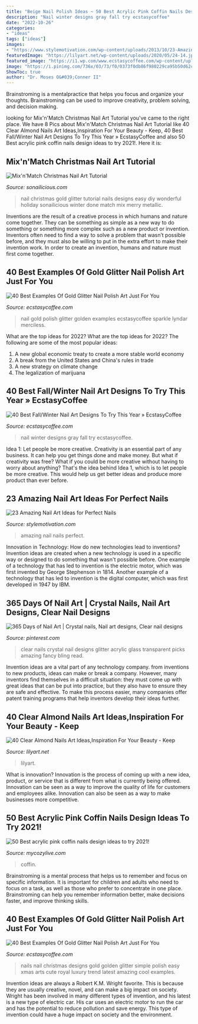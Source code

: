 ```yaml
---
title: "Beige Nail Polish Ideas ~ 50 Best Acrylic Pink Coffin Nails Design Ideas To Try 2021!"
description: "Nail winter designs gray fall try ecstasycoffee"
date: "2022-10-26"
categories:
- "ideas"
tags: ["ideas"]
images:
- "https://www.stylemotivation.com/wp-content/uploads/2013/10/23-Amazing-Nail-Art-Ideas-for-Perfect-Nails-2-620x826.jpg"
featuredImage: "https://lilyart.net/wp-content/uploads/2020/05/24-14.jpg"
featured_image: "https://i1.wp.com/www.ecstasycoffee.com/wp-content/uploads/2016/10/Red-violet-and-gray-gradient-winter-nail-art-design..jpg?resize=600%2C612"
image: "https://i.pinimg.com/736x/03/73/f0/0373f0db86f980229ca95b50d62c7b3b--clear-nails-crystal-nails.jpg"
ShowToc: true
author: "Dr. Moses O&#039;Conner II"
---
```



Brainstroming is a mentalpractice that helps you focus and organize your thoughts. Brainstroming can be used to improve creativity, problem solving, and decision making.

	

		
looking for Mix&#039;n&#039;Match Christmas Nail Art Tutorial you've came to the right place. We have 8 Pics about Mix&#039;n&#039;Match Christmas Nail Art Tutorial like 40 Clear Almond Nails Art Ideas,Inspiration For Your Beauty - Keep, 40 Best Fall/Winter Nail Art Designs To Try This Year » EcstasyCoffee and also 50 Best acrylic pink coffin nails design ideas to try 2021!. Here it is:
		
    
## Mix&#039;n&#039;Match Christmas Nail Art Tutorial

<img loading=lazy src="http://sonailicious.com/wp-content/uploads/2013/12/gold-glitter-christmas-nail-art.jpg" onerror="this.onerror=null;this.src='https://tse4.mm.bing.net/th?id=OIP.EcDmiJ_q71CYoSaraNaXEAHaLH&amp;pid=15.1';" alt="Mix&#039;n&#039;Match Christmas Nail Art Tutorial">

_Source: sonailicious.com_

>nail christmas gold glitter tutorial nails designs easy diy wonderful holiday sonailicious winter done match mix merry metallic. 

	

Inventions are the result of a creative process in which humans and nature come together. They can be something as simple as a new way to do something or something more complex such as a new product or invention. Inventors often need to find a way to solve a problem that wasn’t possible before, and they must also be willing to put in the extra effort to make their invention work. In order to create an invention, humans and nature must first come together.

    
## 40 Best Examples Of Gold Glitter Nail Polish Art Just For You

<img loading=lazy src="https://i2.wp.com/www.ecstasycoffee.com/wp-content/uploads/2016/10/Gift-Of-Gold.jpg" onerror="this.onerror=null;this.src='https://tse2.mm.bing.net/th?id=OIP.0A-jdCvZclte1E_ZiQjvCAHaJ3&amp;pid=15.1';" alt="40 Best Examples Of Gold Glitter Nail Polish Art Just For You">

_Source: ecstasycoffee.com_

>nail gold polish glitter golden examples ecstasycoffee sparkle lyndar merciless. 

	

What are the top ideas for 2022?
What are the top ideas for 2022? The following are some of the most popular ideas: 
1. A new global economic treaty to create a more stable world economy 
2. A break from the United States and China's rules in trade 
3. A new strategy on climate change 
4. The legalization of marijuana 

    
## 40 Best Fall/Winter Nail Art Designs To Try This Year » EcstasyCoffee

<img loading=lazy src="https://i1.wp.com/www.ecstasycoffee.com/wp-content/uploads/2016/10/Red-violet-and-gray-gradient-winter-nail-art-design..jpg?resize=600%2C612" onerror="this.onerror=null;this.src='https://tse3.mm.bing.net/th?id=OIP.xt5H-hFvH6wqgkXI4tq-jQHaHj&amp;pid=15.1';" alt="40 Best Fall/Winter Nail Art Designs To Try This Year » EcstasyCoffee">

_Source: ecstasycoffee.com_

>nail winter designs gray fall try ecstasycoffee. 

	

Idea 1: Let people be more creative.
Creativity is an essential part of any business. It can help you get things done and make money. But what if creativity was free? What if you could be more creative without having to worry about anything? That's the idea behind Idea 1, which is to let people be more creative. This would help us get better ideas and produce more product than ever before.

    
## 23 Amazing Nail Art Ideas For Perfect Nails

<img loading=lazy src="https://www.stylemotivation.com/wp-content/uploads/2013/10/23-Amazing-Nail-Art-Ideas-for-Perfect-Nails-2-620x826.jpg" onerror="this.onerror=null;this.src='https://tse3.mm.bing.net/th?id=OIP.qvCvw5wnuM0cpmjUAf2fHwHaJ3&amp;pid=15.1';" alt="23 Amazing Nail Art Ideas for Perfect Nails">

_Source: stylemotivation.com_

>amazing nail nails perfect. 

	

Innovation in Technology: How do new technologies lead to inventions?
Invention ideas are created when a new technology is used in a specific way or designed to do something that wasn't possible before. One example of a technology that has led to invention is the electric motor, which was first invented by George Stephenson in 1814. Another example of a technology that has led to invention is the digital computer, which was first developed in 1947 by IBM.

    
## 365 Days Of Nail Art | Crystal Nails, Nail Art Designs, Clear Nail Designs

<img loading=lazy src="https://i.pinimg.com/736x/03/73/f0/0373f0db86f980229ca95b50d62c7b3b--clear-nails-crystal-nails.jpg" onerror="this.onerror=null;this.src='https://tse4.mm.bing.net/th?id=OIP.oPA_PgrFUMUA2ZLCMTHrPwHaJ3&amp;pid=15.1';" alt="365 Days of Nail Art | Crystal nails, Nail art designs, Clear nail designs">

_Source: pinterest.com_

>clear nails crystal nail designs glitter acrylic glass transparent picks amazing fancy bling read. 

	

Invention ideas are a vital part of any technology company. from inventions to new products, ideas can make or break a company. However, many inventors find themselves in a difficult situation: they must come up with great ideas that can be put into practice, but they also have to ensure they are safe and effective. To make this process easier, many companies offer patent training programs that help inventors develop their ideas further.

    
## 40 Clear Almond Nails Art Ideas,Inspiration For Your Beauty - Keep

<img loading=lazy src="https://lilyart.net/wp-content/uploads/2020/05/24-14.jpg" onerror="this.onerror=null;this.src='https://tse3.mm.bing.net/th?id=OIP.qFjjlq1k_fYxizfHjF_P6QHaJ8&amp;pid=15.1';" alt="40 Clear Almond Nails Art Ideas,Inspiration For Your Beauty - Keep">

_Source: lilyart.net_

>lilyart. 

	

What is innovation?
Innovation is the process of coming up with a new idea, product, or service that is different from what is currently being offered. Innovation can be seen as a way to improve the quality of life for customers and employees alike. Innovation can also be seen as a way to make businesses more competitive.

    
## 50 Best Acrylic Pink Coffin Nails Design Ideas To Try 2021!

<img loading=lazy src="https://mycozylive.com/wp-content/uploads/2021/04/21-11-768x1152.jpg" onerror="this.onerror=null;this.src='https://tse1.mm.bing.net/th?id=OIP.8AV1wsY5puq_B4eA6c-trQHaLH&amp;pid=15.1';" alt="50 Best acrylic pink coffin nails design ideas to try 2021!">

_Source: mycozylive.com_

>coffin. 

	

Brainstroming is a mental process that helps us to remember and focus on specific information. It is important for children and adults who need to focus on a task, as well as those who prefer to concentrate in one place. Brainstroming can help you remember information better, make decisions faster, and improve thinking skills.

    
## 40 Best Examples Of Gold Glitter Nail Polish Art Just For You

<img loading=lazy src="https://i1.wp.com/www.ecstasycoffee.com/wp-content/uploads/2016/10/Gold-Glitter-Nails-Designs-21.jpg?resize=620%2C848&amp;ssl=1" onerror="this.onerror=null;this.src='https://tse2.mm.bing.net/th?id=OIP.eqt3s0b59ebkTmQINY2UQwHaKI&amp;pid=15.1';" alt="40 Best Examples Of Gold Glitter Nail Polish Art Just For You">

_Source: ecstasycoffee.com_

>nails nail christmas designs gold golden glitter simple polish easy xmas arts cute royal luxury trend latest amazing cool examples. 

	

Invention ideas are always a Robert K.M. Wright favorite. This is because they are usually creative, novel, and can make a big impact on society. Wright has been involved in many different types of invention, and his latest is a new type of electric car. His car uses an electric motor to run the car and has the potential to reduce pollution and save energy. This type of invention could have a huge impact on society and the environment.

